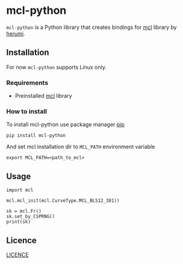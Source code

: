 # mcl-python

`mcl-python` is a Python library that creates bindings for [mcl](https://www.google.com) library by [herumi](https://github.com/herumi).

## Installation
For now `mcl-python` supports Linux only.
### Requirements
- Preinstalled [mcl](https://www.google.com) library
### How to install
To install mcl-python use package manager [pip](https://pip.pypa.io/en/stable/)
```
pip install mcl-python
```
And set mcl installation dir to `MCL_PATH` environment variable
```
export MCL_PATH=<path_to_mcl>
```
## Usage
```
import mcl

mcl.mcl_init(mcl.CurveType.MCL_BLS12_381))

sk = mcl.Fr()
sk.set_by_CSPRNG()
print(sk)
```
## Licence
[LICENCE](https://github.com/Fadion96/mcl-python/blob/master/LICENSE)